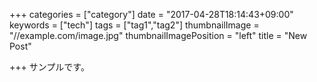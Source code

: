 +++
categories = ["category"]
date = "2017-04-28T18:14:43+09:00"
keywords = ["tech"]
tags = ["tag1","tag2"]
thumbnailImage = "//example.com/image.jpg"
thumbnailImagePosition = "left"
title = "New Post"

+++
サンプルです。
<!--more-->
